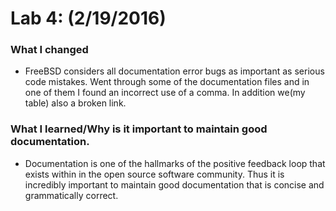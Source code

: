 # Lab 4: (2/19/2016)

### What I changed
* FreeBSD considers all documentation error bugs as important as serious code mistakes. Went through some of the documentation files and in one of them I found an incorrect use of a comma. In addition we(my table) also a broken link.

### What I learned/Why is it important to maintain good documentation.
* Documentation is one of the hallmarks of the positive feedback loop that exists within in the open source software community. Thus it is incredibly important to maintain good documentation that is concise and grammatically correct.

